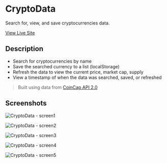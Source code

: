 # CryptoData
 Search for, view, and save cryptocurrencies data.
 
 [View Live Site](https://cryptodata-bfarrell.netlify.app/)
 
 ## Description
 
 * Search for cryptocurrencies by name
 * Save the searched currency to a list (localStorage)
 * Refresh the data to view the current price, market cap, supply
 * View a timestamp of when the data was searched, saved, or refreshed

 > Built using data from [CoinCap API 2.0](https://docs.coincap.io/)
 
 ## Screenshots
 
![CryptoData - screen1](https://user-images.githubusercontent.com/25358057/199055104-5bc17610-ab7e-4acb-a587-8910d79d393e.jpg)

![CryptoData - screen2](https://user-images.githubusercontent.com/25358057/199054612-2836f114-2575-4de5-b72e-85c8f85937df.jpg)

![CryptoData - screen3](https://user-images.githubusercontent.com/25358057/199054892-9b3d83d9-4053-412c-bcf4-5e9ef317b898.jpg)

![CryptoData - screen4](https://user-images.githubusercontent.com/25358057/199054919-faa3fbd1-059a-40fd-b93e-4cf427f7d976.jpg)

![CryptoData - screen5](https://user-images.githubusercontent.com/25358057/199054947-9eec41dc-969f-4523-a818-33d4d69b39cb.jpg)
